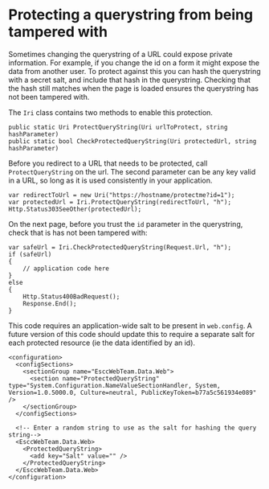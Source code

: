 # Protecting a querystring from being tampered with

Sometimes changing the querystring of a URL could expose private information. For example, if you change the id on a form it might expose the data from another user. To protect against this you can hash the querystring with a secret salt, and include that hash in the querystring. Checking that the hash still matches when the page is loaded ensures the querystring has not been tampered with.

The `Iri` class contains two methods to enable this protection.

	public static Uri ProtectQueryString(Uri urlToProtect, string hashParameter)
    public static bool CheckProtectedQueryString(Uri protectedUrl, string hashParameter)

Before you redirect to a URL that needs to be protected, call `ProtectQueryString` on the url. The second parameter can be any key valid in a URL, so long as it is used consistently in your application.

	var redirectToUrl = new Uri("https://hostname/protectme?id=1");
	var protectedUrl = Iri.ProtectQueryString(redirectToUrl, "h");
	Http.Status303SeeOther(protectedUrl);

On the next page, before you trust the `id` parameter in the querystring, check that is has not been tampered with:

	var safeUrl = Iri.CheckProtectedQueryString(Request.Url, "h");
	if (safeUrl) 
	{
		// application code here
	}
	else
	{
		Http.Status400BadRequest();
		Response.End();
	}

This code requires an application-wide salt to be present in `web.config`. A future version of this code should update this to require a separate salt for each protected resource (ie the data identified by an id).

	<configuration>
	  <configSections>
	    <sectionGroup name="EsccWebTeam.Data.Web">
	      <section name="ProtectedQueryString" type="System.Configuration.NameValueSectionHandler, System, Version=1.0.5000.0, Culture=neutral, PublicKeyToken=b77a5c561934e089" />
	    </sectionGroup>
	  </configSections>
	
	  <!-- Enter a random string to use as the salt for hashing the query string-->
	  <EsccWebTeam.Data.Web>
	    <ProtectedQueryString>
	      <add key="Salt" value="" />
	    </ProtectedQueryString>
	  </EsccWebTeam.Data.Web>
	</configuration>